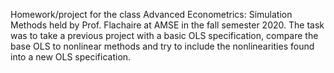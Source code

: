 Homework/project for the class Advanced Econometrics: Simulation Methods held by Prof. Flachaire at AMSE in the fall semester 2020. The task was to take a previous project with a basic OLS specification, compare the base OLS to nonlinear methods and try to include the nonlinearities found into a new OLS specification.
